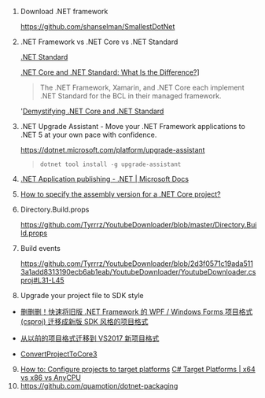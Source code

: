 1. Download .NET framework
   
   https://github.com/shanselman/SmallestDotNet

2. .NET Framework vs .NET Core vs .NET Standard
   
   [.NET Standard](https://docs.microsoft.com/en-us/dotnet/standard/net-standard)
   
   [.NET Core and .NET Standard: What Is the Difference?](https://www.infoq.com/news/2017/10/dotnet-core-standard-difference/)]
   
   > The .NET Framework, Xamarin, and .NET Core each implement .NET  Standard for the BCL in their managed framework.
   
   '[Demystifying .NET Core and .NET Standard](https://docs.microsoft.com/en-us/archive/msdn-magazine/2017/september/net-standard-demystifying-net-core-and-net-standard)

3. .NET Upgrade Assistant - Move your .NET Framework applications to .NET 5 at your own pace with confidence.
   
   https://dotnet.microsoft.com/platform/upgrade-assistant
   
   > ```
   > dotnet tool install -g upgrade-assistant
   > ```

4. [.NET Application publishing - .NET | Microsoft Docs](https://docs.microsoft.com/en-us/dotnet/core/deploying/)

5. [How to specify the assembly version for a .NET Core project?](https://stackoverflow.com/questions/58433665/how-to-specify-the-assembly-version-for-a-net-core-project)

6. Directory.Build.props
   
   https://github.com/Tyrrrz/YoutubeDownloader/blob/master/Directory.Build.props

7. Build events
   
   https://github.com/Tyrrrz/YoutubeDownloader/blob/2d3f0571c19ada5113a1add8313190ecb6ab1eab/YoutubeDownloader/YoutubeDownloader.csproj#L31-L45

8. Upgrade your project file to SDK style

- [删删删！快速将旧版 .NET Framework 的 WPF / Windows Forms 项目格式(csproj) 迁移成新版 SDK 风格的项目格式](https://blog.walterlv.com/post/introduce-new-style-csproj-into-net-framework.html)

- [从以前的项目格式迁移到 VS2017 新项目格式](https://blog.lindexi.com/post/%E4%BB%8E%E4%BB%A5%E5%89%8D%E7%9A%84%E9%A1%B9%E7%9B%AE%E6%A0%BC%E5%BC%8F%E8%BF%81%E7%A7%BB%E5%88%B0-VS2017-%E6%96%B0%E9%A1%B9%E7%9B%AE%E6%A0%BC%E5%BC%8F.html)

- [ConvertProjectToCore3](https://github.com/brianlagunas/ConvertProjectToCore3)

9. [How to: Configure projects to target platforms](https://docs.microsoft.com/en-us/visualstudio/ide/how-to-configure-projects-to-target-platforms?view=vs-2022)
   [C# Target Platforms | x64 vs x86 vs AnyCPU](https://medium.com/@trapdoorlabs/c-target-platforms-x64-vs-x86-vs-anycpu-5f0c3be6c9e2)
10. https://github.com/quamotion/dotnet-packaging
